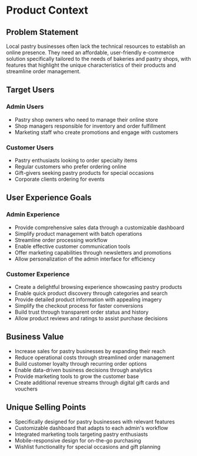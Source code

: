 # Product Context

## Problem Statement
Local pastry businesses often lack the technical resources to establish an online presence. They need an affordable, user-friendly e-commerce solution specifically tailored to the needs of bakeries and pastry shops, with features that highlight the unique characteristics of their products and streamline order management.

## Target Users

### Admin Users
- Pastry shop owners who need to manage their online store
- Shop managers responsible for inventory and order fulfillment
- Marketing staff who create promotions and engage with customers

### Customer Users
- Pastry enthusiasts looking to order specialty items
- Regular customers who prefer ordering online
- Gift-givers seeking pastry products for special occasions
- Corporate clients ordering for events

## User Experience Goals

### Admin Experience
- Provide comprehensive sales data through a customizable dashboard
- Simplify product management with batch operations
- Streamline order processing workflow
- Enable effective customer communication tools
- Offer marketing capabilities through newsletters and promotions
- Allow personalization of the admin interface for efficiency

### Customer Experience
- Create a delightful browsing experience showcasing pastry products
- Enable quick product discovery through categories and search
- Provide detailed product information with appealing imagery
- Simplify the checkout process for faster conversions
- Build trust through transparent order status and history
- Allow product reviews and ratings to assist purchase decisions

## Business Value
- Increase sales for pastry businesses by expanding their reach
- Reduce operational costs through streamlined order management
- Build customer loyalty through recurring order options
- Enable data-driven business decisions through analytics
- Provide marketing tools to grow the customer base
- Create additional revenue streams through digital gift cards and vouchers

## Unique Selling Points
- Specifically designed for pastry businesses with relevant features
- Customizable dashboard that adapts to each admin's workflow
- Integrated marketing tools targeting pastry enthusiasts
- Mobile-responsive design for on-the-go purchasing
- Wishlist functionality for special occasions and gift planning 